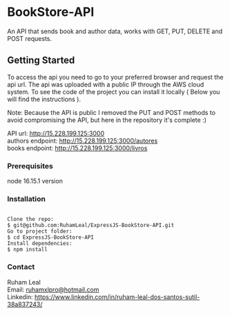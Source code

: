 # BookStore-API

An API that sends book and author data, works with GET, PUT, DELETE and POST requests.

## Getting Started

To access the api you need to go to your preferred browser and request the api url. The api was uploaded with a public IP through the AWS cloud system. To see the code of the project you can install it locally ( Below you will find the instructions ).

Note: Because the API is public I removed the PUT and POST methods to avoid compromising the API, but here in the repository it's complete :)

API url: http://15.228.199.125:3000    
authors endpoint: http://15.228.199.125:3000/autores    
books endpoint: http://15.228.199.125:3000/livros    

### Prerequisites

node 16.15.1 version

### Installation

```

Clone the repo:   
$ git@github.com:RuhamLeal/ExpressJS-BookStore-API.git    
Go to project folder:     
$ cd ExpressJS-BookStore-API     
Install dependencies:    
$ npm install

```
### Contact

Ruham Leal    
Email: ruhamxlpro@hotmail.com    
Linkedin: https://www.linkedin.com/in/ruham-leal-dos-santos-sutil-38a837243/    

